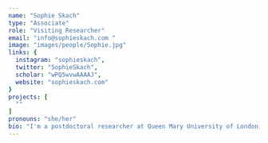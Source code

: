 ```yaml
---
name: "Sophie Skach"
type: "Associate"
role: "Visiting Researcher"
email: "info@sophieskach.com "
image: "images/people/Sophie.jpg"
links: {
  instagram: "sophieskach",
  twitter: "SophieSkach",
  scholar: "wPQ5wvwAAAAJ",
  website: "sophieskach.com"
}
projects: [
  ""
]
pronouns: "she/her"
bio: "I'm a postdoctoral researcher at Queen Mary University of London, where I also obtained my PhD as part of the Media & Arts Technology programme. Trained as a fashion designer (BA, MA), I have worked in industry for larger companies as well as on my own projects. With this background in fashion and textile design, my research explores 'smart' clothing as a ubiquitous, wearable sensing system for applications in social interaction, soft robotics, and intelligent instruments."
---
```


